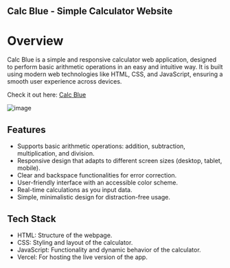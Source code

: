 ## Calc Blue - Simple Calculator Website

# Overview
Calc Blue is a simple and responsive calculator web application, designed to perform basic arithmetic operations in an easy and intuitive way. It is built using modern web technologies like HTML, CSS, and JavaScript, ensuring a smooth user experience across devices.

Check it out here: [Calc Blue](https://calc-blue-beta.vercel.app/)

![image](https://github.com/user-attachments/assets/afa0113e-0dc6-443f-ada5-d3696a5d84e7)

## Features
- Supports basic arithmetic operations: addition, subtraction, multiplication, and division.
- Responsive design that adapts to different screen sizes (desktop, tablet, mobile).
- Clear and backspace functionalities for error correction.
- User-friendly interface with an accessible color scheme.
- Real-time calculations as you input data.
- Simple, minimalistic design for distraction-free usage.

## Tech Stack
- HTML: Structure of the webpage.
- CSS: Styling and layout of the calculator.
- JavaScript: Functionality and dynamic behavior of the calculator.
- Vercel: For hosting the live version of the app.
